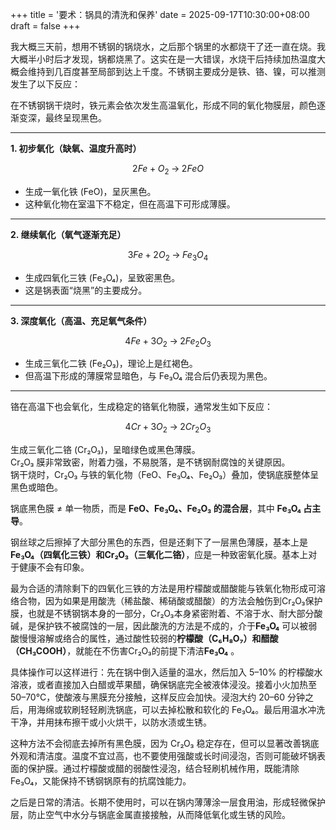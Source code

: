 +++
title = '要术：锅具的清洗和保养'
date = 2025-09-17T10:30:00+08:00
draft = false
+++

我大概三天前，想用不锈钢的锅烧水，之后那个锅里的水都烧干了还一直在烧。我大概半小时后才发现，锅都烧黑了。这实在是一大错误，水烧干后持续加热温度大概会维持到几百度甚至局部到达上千度。不锈钢主要成分是铁、铬、镍，可以推测发生了以下反应：

在不锈钢锅干烧时，铁元素会依次发生高温氧化，形成不同的氧化物膜层，颜色逐渐变深，最终呈现黑色。

---

**1. 初步氧化（缺氧、温度升高时）**

$$
2Fe + O_2 \;\longrightarrow\; 2FeO
$$

- 生成一氧化铁 (FeO)，呈灰黑色。  
- 这种氧化物在室温下不稳定，但在高温下可形成薄膜。  

---

**2. 继续氧化（氧气逐渐充足）**

$$
3Fe + 2O_2 \;\longrightarrow\; Fe_3O_4
$$

- 生成四氧化三铁 (Fe₃O₄)，呈致密黑色。  
- 这是锅表面“烧黑”的主要成分。  

---

**3. 深度氧化（高温、充足氧气条件）**

$$
4Fe + 3O_2 \;\longrightarrow\; 2Fe_2O_3
$$

- 生成三氧化二铁 (Fe₂O₃)，理论上是红褐色。  
- 但高温下形成的薄膜常显暗色，与 Fe₃O₄ 混合后仍表现为黑色。  

---

铬在高温下也会氧化，生成稳定的铬氧化物膜，通常发生如下反应：

$$
4Cr + 3O_2 \;\longrightarrow\; 2Cr_2O_3
$$

生成三氧化二铬 (Cr₂O₃)，呈暗绿色或黑色薄膜。  
Cr₂O₃ 膜非常致密，附着力强，不易脱落，是不锈钢耐腐蚀的关键原因。  
锅干烧时，Cr₂O₃ 与铁的氧化物（FeO、Fe₃O₄、Fe₂O₃）叠加，使锅底膜整体呈黑色或暗色。  

锅底黑色膜 ≠ 单一物质，而是 **FeO、Fe₃O₄、Fe₂O₃ 的混合层**，其中 **Fe₃O₄ 占主导**。  

钢丝球之后擦掉了大部分黑色的东西，但是还剩下了一层黑色薄膜，基本上是 **Fe₃O₄（四氧化三铁）和Cr₂O₃（三氧化二铬）**，应是一种致密氧化膜。基本上对于健康不会有印象。

最为合适的清除剩下的四氧化三铁的方法是用柠檬酸或醋酸能与铁氧化物形成可溶络合物，因为如果是用酸洗（稀盐酸、稀硝酸或醋酸）的方法会触伤到Cr₂O₃保护膜，也就是不锈钢锅本身的一部分，Cr₂O₃本身紧密附着、不溶于水、耐大部分酸碱，是保护铁不被腐蚀的一层，因此酸洗的方法是不成的，介于**Fe₃O₄** 可以被弱酸慢慢溶解或络合的属性，通过酸性较弱的**柠檬酸（C₆H₈O₇）和醋酸（CH₃COOH）**，就能在不伤害Cr₂O₃的前提下清洁**Fe₃O₄** 。

具体操作可以这样进行：先在锅中倒入适量的温水，然后加入 5–10% 的柠檬酸水溶液，或者直接加入白醋或苹果醋，确保锅底完全被液体浸没。接着小火加热至 50–70°C，使酸液与黑膜充分接触，这样反应会加快。浸泡大约 20–60 分钟之后，用海绵或软刷轻轻刷洗锅底，可以去掉松散和软化的 Fe₃O₄。最后用温水冲洗干净，并用抹布擦干或小火烘干，以防水渍或生锈。

这种方法不会彻底去掉所有黑色膜，因为 Cr₂O₃ 稳定存在，但可以显著改善锅底外观和清洁度。温度不宜过高，也不要使用强酸或长时间浸泡，否则可能破坏锅表面的保护膜。通过柠檬酸或醋的弱酸性浸泡，结合轻刷机械作用，既能清除 Fe₃O₄，又能保持不锈钢锅原有的抗腐蚀能力。

之后是日常的清洁。长期不使用时，可以在锅内薄薄涂一层食用油，形成轻微保护层，防止空气中水分与锅底金属直接接触，从而降低氧化或生锈的风险。
